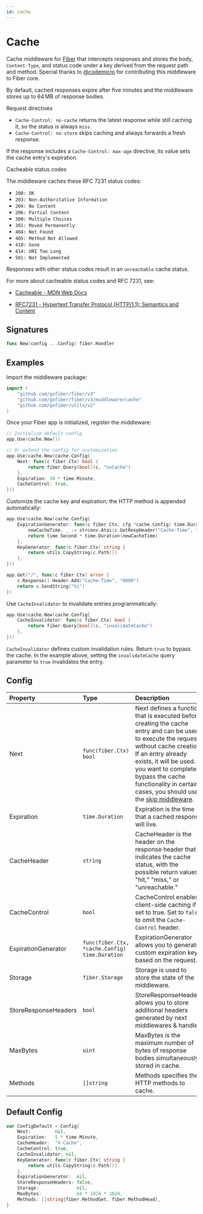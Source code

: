 ```yaml
---
id: cache
---
```


# Cache

Cache middleware for [Fiber](https://github.com/gofiber/fiber) that intercepts responses and stores the body, `Content-Type`, and status code under a key derived from the request path and method. Special thanks to [@codemicro](https://github.com/codemicro/fiber-cache) for contributing this middleware to Fiber core.

By default, cached responses expire after five minutes and the middleware stores up to 64 MB of response bodies.

Request directives

- `Cache-Control: no-cache` returns the latest response while still caching it, so the status is always `miss`.
- `Cache-Control: no-store` skips caching and always forwards a fresh response.

If the response includes a `Cache-Control: max-age` directive, its value sets the cache entry's expiration.

Cacheable status codes

The middleware caches these RFC 7231 status codes:

- `200: OK`
- `203: Non-Authoritative Information`
- `204: No Content`
- `206: Partial Content`
- `300: Multiple Choices`
- `301: Moved Permanently`
- `404: Not Found`
- `405: Method Not Allowed`
- `410: Gone`
- `414: URI Too Long`
- `501: Not Implemented`

Responses with other status codes result in an `unreachable` cache status.

For more about cacheable status codes and RFC 7231, see:

- [Cacheable - MDN Web Docs](https://developer.mozilla.org/en-US/docs/Glossary/Cacheable)

- [RFC7231 - Hypertext Transfer Protocol (HTTP/1.1): Semantics and Content](https://datatracker.ietf.org/doc/html/rfc7231)

## Signatures

```go
func New(config ...Config) fiber.Handler
```

## Examples

Import the middleware package:

```go
import (
    "github.com/gofiber/fiber/v3"
    "github.com/gofiber/fiber/v3/middleware/cache"
    "github.com/gofiber/utils/v2"
)
```

Once your Fiber app is initialized, register the middleware:

```go
// Initialize default config
app.Use(cache.New())

// Or extend the config for customization
app.Use(cache.New(cache.Config{
    Next: func(c fiber.Ctx) bool {
        return fiber.Query[bool](c, "noCache")
    },
    Expiration: 30 * time.Minute,
    CacheControl: true,
}))
```

Customize the cache key and expiration; the HTTP method is appended automatically:

```go
app.Use(cache.New(cache.Config{
    ExpirationGenerator: func(c fiber.Ctx, cfg *cache.Config) time.Duration {
        newCacheTime, _ := strconv.Atoi(c.GetRespHeader("Cache-Time", "600"))
        return time.Second * time.Duration(newCacheTime)
    },
    KeyGenerator: func(c fiber.Ctx) string {
        return utils.CopyString(c.Path())
    },
}))

app.Get("/", func(c fiber.Ctx) error {
    c.Response().Header.Add("Cache-Time", "6000")
    return c.SendString("hi")
})
```

Use `CacheInvalidator` to invalidate entries programmatically:

```go
app.Use(cache.New(cache.Config{
    CacheInvalidator: func(c fiber.Ctx) bool {
        return fiber.Query[bool](c, "invalidateCache")
    },
}))
```

`CacheInvalidator` defines custom invalidation rules. Return `true` to bypass the cache. In the example above, setting the `invalidateCache` query parameter to `true` invalidates the entry.

## Config

| Property             | Type                                           | Description                                                                                                                                                                                                                                                                                                    | Default                                                          |
| :------------------- | :--------------------------------------------- | :------------------------------------------------------------------------------------------------------------------------------------------------------------------------------------------------------------------------------------------------------------------------------------------------------------- | :--------------------------------------------------------------- |
| Next                 | `func(fiber.Ctx) bool`                         | Next defines a function that is executed before creating the cache entry and can be used to execute the request without cache creation. If an entry already exists, it will be used. If you want to completely bypass the cache functionality in certain cases, you should use the [skip middleware](skip.md). | `nil`                                                            |
| Expiration           | `time.Duration`                                | Expiration is the time that a cached response will live. | `5 * time.Minute`                                                |
| CacheHeader          | `string`                                       | CacheHeader is the header on the response header that indicates the cache status, with the possible return values "hit," "miss," or "unreachable."                                                                                                                                                             | `X-Cache`                                                        |
| CacheControl         | `bool`                                          | CacheControl enables client-side caching if set to true. Set to `false` to omit the `Cache-Control` header. | `true`                                                          |
| ExpirationGenerator  | `func(fiber.Ctx, *cache.Config) time.Duration` | ExpirationGenerator allows you to generate custom expiration keys based on the request.                                                                                                                                                                                                                        | `nil`                                                            |
| Storage              | `fiber.Storage`                                | Storage is used to store the state of the middleware.                                                                                                                                                                                                                                                            | In-memory store                                                  |
| StoreResponseHeaders | `bool`                                         | StoreResponseHeaders allows you to store additional headers generated by next middlewares & handler.                                                                                                                                                                                                           | `false`                                                          |
| MaxBytes             | `uint`                                         | MaxBytes is the maximum number of bytes of response bodies simultaneously stored in cache. | `64 * 1024 * 1024` (~64 MB)                                                  |
| Methods              | `[]string`                                     | Methods specifies the HTTP methods to cache.                                                                                                                                                                                                                                                                   | `[]string{fiber.MethodGet, fiber.MethodHead}`                    |

## Default Config

```go
var ConfigDefault = Config{
    Next:         nil,
    Expiration:   5 * time.Minute,
    CacheHeader:  "X-Cache",
    CacheControl: true,
    CacheInvalidator: nil,
    KeyGenerator: func(c fiber.Ctx) string {
        return utils.CopyString(c.Path())
    },
    ExpirationGenerator:  nil,
    StoreResponseHeaders: false,
    Storage:              nil,
    MaxBytes:             64 * 1024 * 1024,
    Methods: []string{fiber.MethodGet, fiber.MethodHead},
}
```
